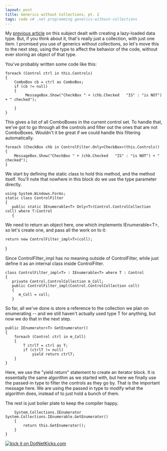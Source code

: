 ```yaml
---
layout: post
title: Generics without Collections, pt. 2
tags: code c# .net programming generics-without-collections
---
```


  My  [previous article](/blog/2006/10/02/Generics-without-Collections/  "Generics without Collections") on this subject dealt with creating a lazy-loaded data type.  But, if you think about it, that's really just a collection, with just one item.  I promised you use of generics without collections, so let's move this to the next step, using the type to affect the behavior of the code, without ever storing an object of that type.
  
  You've probably written some code like this:

    foreach (Control ctrl in this.Controls)
    {
        ComboBox cb = ctrl as ComboBox;
        if (cb != null)
        {
             MessageBox.Show("CheckBox " + (chb.Checked   "IS" : "is NOT") + " checked");                
 
        }
    }
    
This gives a list of all ComboBoxes in the current control set.  To handle that, we've got to go through all the controls and filter out the ones that are not ComboBoxes.  Wouldn't it be great if we could handle this filtering automatically.

    foreach (CheckBox chb in ControlFilter.Only<CheckBox>(this.Controls))
    {
        MessageBox.Show("CheckBox " + (chb.Checked   "IS" : "is NOT") + " checked");
    }

We start by defining the static class to hold this method, and the method itself. You'll note that nowhere in this block do we use the type parameter directly.

	using System.Windows.Forms;
	static class ControlFilter
	{
	   public static IEnumerable<T> Only<T>(Control.ControlCollection coll) where T:Control
	   {


We need to return an object here, one which implements IEnumerable&lt;T&gt;, so let's create one, and pass all the work on to it:

    return new ControlFilter_impl<T>(coll);
   }
   
Since ControlFIlter_impl has no meaning outside of ControlFilter, while just define it as an internal class inside ControlFilter.


	class ControlFilter_impl<T> : IEnumerable<T> where T : Control
	{
	   private Control.ControlCollection m_Coll;
	   public ControlFilter_impl(Control.ControlCollection coll)
	   {
		  m_Coll = coll;
	   }


So far, all we've done is store a reference to the collection we plan on enumerating -- and we still haven't actually used type T for anything, but now we do that in the next step.


	public IEnumerator<T> GetEnumerator()
	{
		foreach (Control ctrl in m_Coll)
		{
			T ctrlT = ctrl as T;
			if (ctrlT != null)
				yield return ctrlT;
		}
	}

Here, we use the "yield return" statement to create an iterator block.  It is essentially the same algorithm as we started with, but here we finally use the passed-in type to filter the controls as they go by.   That is the important message here.  We are using the passed in type to modify what the algorithm does, instead of to just hold a bunch of them. 


The rest is just boiler plate to keep the compiler happy.

		System.Collections.IEnumerator System.Collections.IEnumerable.GetEnumerator()
		{
			return this.GetEnumerator();
		}
	}

<a href="http://www.dotnetkicks.com/kick/?url=http://honestillusion.com/blogs/blog_0/archive/2006/11/07/Generics-without-Collections-_2800_pt-2_2900_.aspx"><img alt="kick it on DotNetKicks.com" src="http://www.dotnetkicks.com/Services/Images/KickItImageGenerator.ashx?url=http://honestillusion.com/blogs/blog_0/archive/2006/11/07/Generics-without-Collections-_2800_pt-2_2900_.aspx" border="0" /></a>
